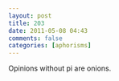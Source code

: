 ```yaml
---
layout: post
title: 203
date: 2011-05-08 04:43
comments: false
categories: [aphorisms]
---
```


Opinions without pi are onions.
